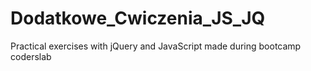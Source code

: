 # Dodatkowe_Cwiczenia_JS_JQ

Practical exercises with jQuery and JavaScript made during bootcamp coderslab

